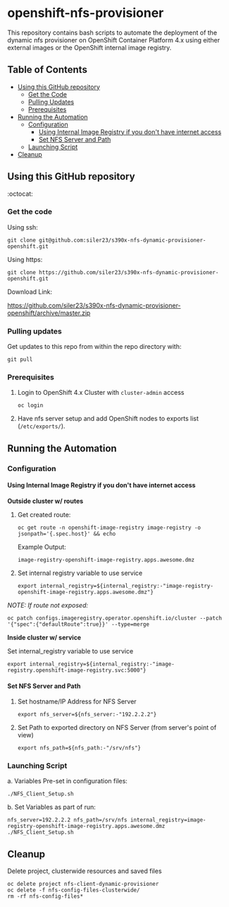 # openshift-nfs-provisioner
This repository contains bash scripts to automate the deployment of the dynamic nfs provisioner on OpenShift Container Platform 4.x using either external images or the OpenShift internal image registry.


## Table of Contents
* [Using this GitHub repository](#using-this-github-repository)
  - [Get the Code](#get-the-code)
  - [Pulling Updates](#pulling-updates)
  - [Prerequisites](#Prerequisites)
* [Running the Automation](#running-the-automation)
  - [Configuration](#configuration)
    * [Using Internal Image Registry if you don't have internet access](#using-internal-image-registry-if-you-don't-have-internet-access)
    * [Set NFS Server and Path](#set-nfs-server-and-path)
  - [Launching Script](#launching-script)
* [Cleanup](#cleanup)
  
## Using this GitHub repository

:octocat:

### Get the code

Using ssh:
```
git clone git@github.com:siler23/s390x-nfs-dynamic-provisioner-openshift.git
```

Using https:
```
git clone https://github.com/siler23/s390x-nfs-dynamic-provisioner-openshift.git
```

Download Link:

https://github.com/siler23/s390x-nfs-dynamic-provisioner-openshift/archive/master.zip

### Pulling updates

Get updates to this repo from within the repo directory with:

```
git pull
```

### Prerequisites

1. Login to OpenShift 4.x Cluster with `cluster-admin` access
    ```
    oc login
    ```

2. Have nfs server setup and add OpenShift nodes to exports list (`/etc/exports/`).

## Running the Automation

### Configuration

#### Using Internal Image Registry if you don't have internet access

**Outside cluster w/ routes**

1. Get created route:

    ```
    oc get route -n openshift-image-registry image-registry -o jsonpath='{.spec.host}' && echo
    ```

    Example Output: 
    ```
    image-registry-openshift-image-registry.apps.awesome.dmz
    ```

2. Set internal registry variable to use service

    ```
    export internal_registry=${internal_registry:-"image-registry-openshift-image-registry.apps.awesome.dmz"}
    ```

*NOTE: If route not exposed:*

```
oc patch configs.imageregistry.operator.openshift.io/cluster --patch '{"spec":{"defaultRoute":true}}' --type=merge
```

**Inside cluster w/ service**

    
Set internal_registry variable to use service
    
```
export internal_registry=${internal_registry:-"image-registry.openshift-image-registry.svc:5000"}
```

#### Set NFS Server and Path
    
1. Set hostname/IP Address for NFS Server

    ```
    export nfs_server=${nfs_server:-"192.2.2.2"}
    ```

2. Set Path to exported directory on NFS Server (from server's point of view)

    ```
    export nfs_path=${nfs_path:-"/srv/nfs"}
    ```

### Launching Script

a. Variables Pre-set in configuration files:

```
./NFS_Client_Setup.sh
```

b. Set Variables as part of run:

```
nfs_server=192.2.2.2 nfs_path=/srv/nfs internal_registry=image-registry-openshift-image-registry.apps.awesome.dmz ./NFS_Client_Setup.sh
```

## Cleanup

Delete project, clusterwide resources and saved files

```
oc delete project nfs-client-dynamic-provisioner
oc delete -f nfs-config-files-clusterwide/
rm -rf nfs-config-files*
```
